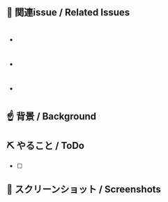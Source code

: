 ## 📝 関連issue / Related Issues
- #
- #
- #

## :point_up: 背景 / Background

## ⛏ やること / ToDo

- [ ] 

## 📸 スクリーンショット / Screenshots